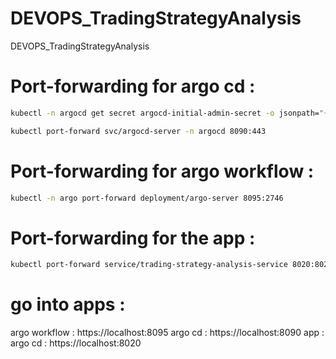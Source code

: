 # DEVOPS_TradingStrategyAnalysis
DEVOPS_TradingStrategyAnalysis



# Port-forwarding for argo cd : 

```bash
kubectl -n argocd get secret argocd-initial-admin-secret -o jsonpath="{.data.password}" | base64 -d
```

```bash
kubectl port-forward svc/argocd-server -n argocd 8090:443
```


# Port-forwarding for argo workflow : 

```bash
kubectl -n argo port-forward deployment/argo-server 8095:2746
```

# Port-forwarding for the app : 
```bash
kubectl port-forward service/trading-strategy-analysis-service 8020:8020 -n quant-apps
```


# go into apps : 

argo workflow : https://localhost:8095
argo cd : https://localhost:8090
app : argo cd : https://localhost:8020
